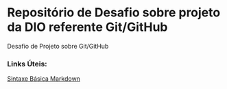 # Repositório de Desafio sobre projeto da DIO referente Git/GitHub
Desafio de Projeto sobre Git/GitHub

### Links Úteis:
[Sintaxe Básica Markdown](https://www.markdownguide.org/basic-syntax/)
